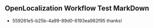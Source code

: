 ## OpenLocalization Workflow Test MarkDown
* 559261e5-b25b-4a99-89d0-6193ea982f95 
thanks!<!--HONumber=Mar16_HO4-->
